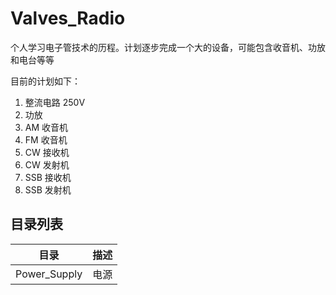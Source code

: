 # Valves_Radio
个人学习电子管技术的历程。计划逐步完成一个大的设备，可能包含收音机、功放和电台等等  

目前的计划如下：
1. 整流电路 250V
2. 功放
3. AM 收音机
4. FM 收音机
5. CW 接收机
6. CW 发射机
7. SSB 接收机
8. SSB 发射机

## 目录列表
| 目录          | 描述 |
|--------------|------|
| Power_Supply | 电源 |
